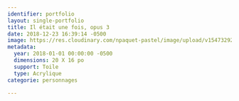 ```yaml
---
identifier: portfolio
layout: single-portfolio
title: Il était une fois, opus 3
date: 2018-12-23 16:39:14 -0500
image: https://res.cloudinary.com/npaquet-pastel/image/upload/v1547329214/44110956_2187643098171592_1177132273909104640_n.jpg
metadata:
  year: 2018-01-01 00:00:00 -0500
  dimensions: 20 X 16 po
  support: Toile
  type: Acrylique
categorie: personnages

---
```

